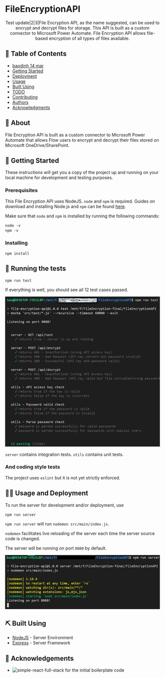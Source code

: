# FileEncryptionAPI

<p align="center"> 
Test update|2|3|File Encryption API, as the name suggested, can be used to encrypt and decrypt files for storage.
This API is built as a custom connector to Microsoft Power Automate.
File Encryption API allows file-based encryption of all types of files available.
    <br> 
</p>

## 📝 Table of Contents

- [baodinh 14 mar](#about)
- [Getting Started](#getting_started)
- [Deployment](#deployment)
- [Usage](#usage)
- [Built Using](#built_using)
- [TODO](../TODO.md)
- [Contributing](../CONTRIBUTING.md)
- [Authors](#authors)
- [Acknowledgments](#acknowledgement)

## 🧐 About <a name = "about"></a>

File Encryption API is built as a custom connector to Microsoft Power Automate that allows 
Flow users to encrypt and decrypt their files stored on Microsoft OneDrive/SharePoint.

## 🏁 Getting Started <a name = "getting_started"></a>

These instructions will get you a copy of the project up and running on your local machine for development and testing purposes.

### Prerequisites

This File Encryption API uses NodeJS. `node` and `npm` is required.
Guides on download and installing Node.js and `npm` can be found [here](https://docs.npmjs.com/downloading-and-installing-node-js-and-npm).

Make sure that `node` and `npm` is installed by running the following commands:
```
node -v
npm -v
```

### Installing

```
npm install
```

## 🔧 Running the tests <a name = "tests"></a>

```
npm run test
```

If everything is well, you should see all 12 test cases passed.

![`npm run test`](./docs/images/tests.png)

`server` contains integration tests. `utils` contains unit tests.

### And coding style tests

The project uses `eslint` but it is not yet strictly enforced.

## 🎈🚀 Usage and Deployment <a name="usage"></a>

To run the server for development and/or deployment, use
```
npm run server
```

`npm run server` will run `nodemon src/main/index.js`. 

`nodemon` facilitates live reloading of the server each time the server source code is changed.

The server will be running on port `8080` by default.

![Server running](./docs/images/server-running.png)


## ⛏️ Built Using <a name = "built_using"></a>

- [NodeJS](https://nodejs.org/en/) - Server Environment
- [Express](https://expressjs.com/) - Server Framework

## 🎉 Acknowledgements <a name = "acknowledgement"></a>

- ![simple-react-full-stack](https://github.com/crsandeep/simple-react-full-stack) for the initial boilerplate code
